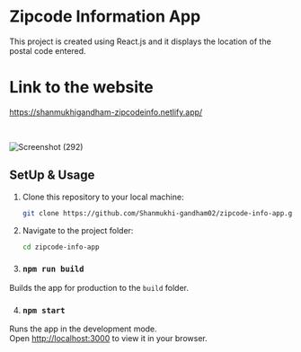 # Zipcode Information App

This project is created using React.js and it displays the location of the postal code entered.

# Link to the website
https://shanmukhigandham-zipcodeinfo.netlify.app/

<br>

![Screenshot (292)](https://github.com/Shanmukhi-gandham02/zipcode-info-app/assets/84323709/f5569950-7446-41eb-9122-baf8318b272b)



## SetUp & Usage

1. Clone this repository to your local machine:
  
   ```bash
   git clone https://github.com/Shanmukhi-gandham02/zipcode-info-app.git

2. Navigate to the project folder:

   ```bash
   cd zipcode-info-app

3. ### `npm run build`

Builds the app for production to the `build` folder.

4. ### `npm start`

Runs the app in the development mode.\
Open [http://localhost:3000](http://localhost:3000) to view it in your browser.
